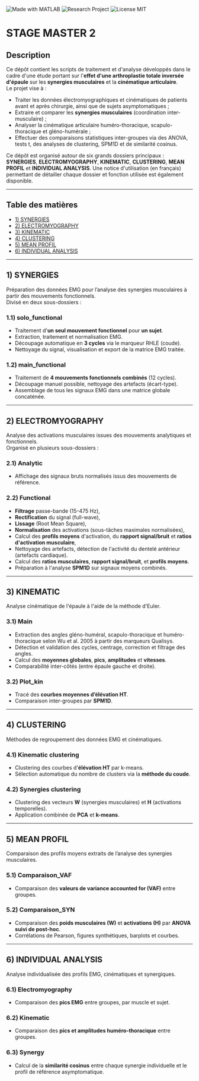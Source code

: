 ![Made with MATLAB](https://img.shields.io/badge/Made%20with-MATLAB-orange)
![Research Project](https://img.shields.io/badge/Project-Research-blue)
![License MIT](https://img.shields.io/badge/License-MIT-green)

# STAGE MASTER 2

## Description
Ce dépôt contient les scripts de traitement et d'analyse développés dans le cadre d'une étude portant sur l'**effet d'une arthroplastie totale inversée d'épaule** sur les **synergies musculaires** et la **cinématique articulaire**.  
Le projet vise à :
- Traiter les données électromyographiques et cinématiques de patients avant et après chirurgie, ainsi que de sujets asymptomatiques ;
- Extraire et comparer les **synergies musculaires** (coordination inter-musculaire) ;
- Analyser la cinématique articulaire huméro-thoracique, scapulo-thoracique et gléno-humérale ;
- Effectuer des comparaisons statistiques inter-groupes via des ANOVA, tests t, des analyses de clustering, SPM1D et de similarité cosinus.

Ce dépôt est organisé autour de six grands dossiers principaux : **SYNERGIES**, **ELECTROMYOGRAPHY**, **KINEMATIC**, **CLUSTERING**, **MEAN PROFIL** et **INDIVIDUAL ANALYSIS**. Une notice d'utilisation (en français) permettant de détailler chaque dossier et fonction utilisée est également disponible.

---

## Table des matières
- [1) SYNERGIES](#1-synergies)
- [2) ELECTROMYOGRAPHY](#2-electromyography)
- [3) KINEMATIC](#3-kinematic)
- [4) CLUSTERING](#4-clustering)
- [5) MEAN PROFIL](#5-mean-profil)
- [6) INDIVIDUAL ANALYSIS](#6-individual-analysis)

---

## 1) SYNERGIES
Préparation des données EMG pour l’analyse des synergies musculaires à partir des mouvements fonctionnels.  
Divisé en deux sous-dossiers :

### 1.1) solo_functional
- Traitement d'**un seul mouvement fonctionnel** pour **un sujet**.
- Extraction, traitement et normalisation EMG.
- Découpage automatique en **3 cycles** via le marqueur RHLE (coude).
- Nettoyage du signal, visualisation et export de la matrice EMG traitée.

### 1.2) main_functional
- Traitement de **4 mouvements fonctionnels combinés** (12 cycles).
- Découpage manuel possible, nettoyage des artefacts (écart-type).
- Assemblage de tous les signaux EMG dans une matrice globale concaténée.

---

## 2) ELECTROMYOGRAPHY
Analyse des activations musculaires issues des mouvements analytiques et fonctionnels.  
Organisé en plusieurs sous-dossiers :

### 2.1) Analytic
- Affichage des signaux bruts normalisés issus des mouvements de référence.

### 2.2) Functional
- **Filtrage** passe-bande (15-475 Hz),
- **Rectification** du signal (full-wave),
- **Lissage** (Root Mean Square),
- **Normalisation** des activations (sous-tâches maximales normalisées),
- Calcul des **profils moyens** d'activation, du **rapport signal/bruit** et **ratios d'activation musculaire**,
- Nettoyage des artefacts, détection de l'activité du dentelé antérieur (artefacts cardiaque).
- Calcul des **ratios musculaires**, **rapport signal/bruit**, et **profils moyens**.
- Préparation à l'analyse **SPM1D** sur signaux moyens combinés.
  
---

## 3) KINEMATIC
Analyse cinématique de l'épaule à l'aide de la méthode d'Euler.  

### 3.1) Main
- Extraction des angles gléno-huméral, scapulo-thoracique et huméro-thoracique selon Wu et al. 2005 à partir des marqueurs Qualisys.
- Détection et validation des cycles, centrage, correction et filtrage des angles.
- Calcul des **moyennes globales**, **pics**, **amplitudes** et **vitesses**.
- Comparabilité inter-côtés (entre épaule gauche et droite).

### 3.2) Plot_kin
- Tracé des **courbes moyennes d’élévation HT**.
- Comparaison inter-groupes par **SPM1D**.

---

## 4) CLUSTERING
Méthodes de regroupement des données EMG et cinématiques.

### 4.1) Kinematic clustering
- Clustering des courbes d'**élévation HT** par k-means.
- Sélection automatique du nombre de clusters via la **méthode du coude**.

### 4.2) Synergies clustering
- Clustering des vecteurs **W** (synergies musculaires) et **H** (activations temporelles).
- Application combinée de **PCA** et **k-means**.

---

## 5) MEAN PROFIL
Comparaison des profils moyens extraits de l’analyse des synergies musculaires.

### 5.1) Comparaison_VAF
- Comparaison des **valeurs de variance accounted for (VAF)** entre groupes.

### 5.2) Comparaison_SYN
- Comparaison des **poids musculaires (W)** et **activations (H)** par **ANOVA suivi de post-hoc**.
- Corrélations de Pearson, figures synthétiques, barplots et courbes.

---

## 6) INDIVIDUAL ANALYSIS
Analyse individualisée des profils EMG, cinématiques et synergiques.

### 6.1) Electromyography
- Comparaison des **pics EMG** entre groupes, par muscle et sujet.

### 6.2) Kinematic
- Comparaison des **pics et amplitudes huméro-thoracique** entre groupes.

### 6.3) Synergy
- Calcul de la **similarité cosinus** entre chaque synergie individuelle et le profil de référence asymptomatique.
